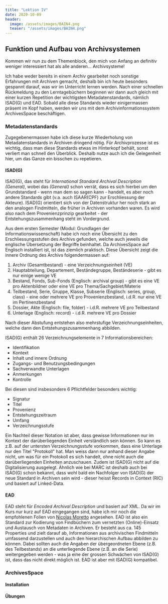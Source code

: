 ```yaml
---
title: "Lektion IV"
date: 2020-10-09
header:
  image: /assets/images/BAIN4.png
  teaser: "/assets/images/BAIN4.png"
---
```

## Funktion und Aufbau von Archivsystemen
Kommen wir nun zu dem Themenblock, den mich von Anfang an definitiv weniger interessiert hat als alle anderen... Archivsysteme! 

Ich habe weder bereits in einem Archiv gearbeitet noch sonstige Erfahrungen mit Archiven gemacht, deshalb bin ich heute besonders gespannt darauf, was wir im Unterricht lernen werden. Nach einer schnellen Rückmeldung zu den Lerntagebüchern beginnen wir dann auch gleich mit einer kurzen Repetition der wichtigsten Metadatenstandards, nämlich ISAD(G) und EAD. Sobald alle diese Standards wieder einigermassen präsent im Kopf haben, werden wir uns mit dem Archivinformationssystem ArchivesSpace beschäftigen. 

### Metadatenstandards
Zugegebenermassen habe ich diese kurze Wiederholung von Metadatenstandards in Archiven dringend nötig. Für Archivprozesse ist es wichtig, dass man diese Standards etwas im Hinterkopf behält, sonst verliert man schnell den Überblick. Deshalb nutze auch ich die Gelegenheit hier, um das Ganze ein bisschen zu repetieren. 

#### ISAD(G)
ISAD(G), das steht für *International Standard Archival Description (General)*, wobei das *(General)* schon verrät, dass es sich hierbei um den Grundstandard - wenn man dem so sagen kann - handelt, es aber noch andere Standards gibt (v.a. auch ISAAR(CPF) zur Erschliessung der Akteure). ISAD(G) orientiert sich von der Datenstruktur her noch stark an den analogen Findmitteln, die früher in Archiven vorhanden waren. Es wird also nach dem Provenienzprinzip gearbeitet - der Entstehungszusammenhang steht im Vordergrund. 

Aus dem ersten Semester (Modul: Grundlagen der Informationswissenschaft) habe ich noch eine Übersicht zu den Erschliessungsstufen des Archivs gefunden, welche auch jeweils die englische Übersetzung der Begriffe beinhaltet. Da ArchivesSpace auf Englisch installiert ist, ist das ziemlich praktisch. Diese Übersicht zeigt die innere Ordnung des Archivs folgendermassen auf: 
1. Archiv (Gesamtbestand) - eine Verzeichnungseinheit (VE)
2. Hauptabteilung, Departement, Beständegruppe, Beständeserie - gibt es nur einige wenige VE
3. Bestand, Fonds, Sub-Fonds (Englisch: archival group) - gibt es eine VE pro Aktenbildner oder eine VE pro Thema/Sachgebiet/Materie
4. Teilbestand, Serie, Gruppe, Klasse, Subserie (Englisch: series, group, class) - eine oder mehrere VE pro Provenienzbestand, i.d.R. nur eine VE im Pertinenzbestand
5. Dossier, Akte (Englisch: file, folder) - i.d.R. mehrere VE pro Teilbestand
6. Unterlage (Englisch: record) - i.d.R. mehrere VE pro Dossier

Nach dieser Abstufung entstehen also mehrstufige Verzeichnungseinheiten, welche dann den Entstehungszusammenhang abbilden. 

ISAD(G) enthält 26 Verzeichnungselemente in 7 Informationsbereichen:
* Identifikation
* Kontext
* Inhalt und innere Ordnung
* Zugangs- und Benutzungsbedingungen
* Sachverwandte Unterlagen
* Anmerkungen
* Kontrolle

Bei diesen sind insbesondere 6 Pflichtfelder besonders wichtig: 
* Signatur
* Titel
* Provenienz
* Entstehungszeitraum
* Umfang
* Verzeichnungsstufe

Ein Nachteil dieser Notation ist aber, dass gewisse Informationen nur im Kontext der darüberliegenden Einheit verständlich sein können. So kann es z.B. auf der untersten Verzeichnungsstufe vorkommen, dass eine Unterlage nur den Titel "Protokoll" hat. Man weiss dann nur anhand dieser Angabe nicht, um was für ein Protokoll es sich handelt, ohne nicht auch die darüberliegenden Einheiten anzuschauen. 
Zudem ist ISAD(G) nicht auf die Digitalisierung ausgelegt. Ähnlich wie bei MARC ist deshalb auch bei ISAD(G) schon bekannt, dass wohl bald ein Nachfolger von ISAD(G) der neue Standard in Archiven sein wird - dieser heisst Records in Context (RIC) und basiert auf Linked-Data. 

#### EAD
EAD steht für *Encoded Archival Description* und basiert auf XML. Da wir im Kurs nur kurz auf EAD eingegangen sind, habe ich mir noch die empfohlenen Folien von [Nicolas Moretto](file:///C:/Users/kulinfo/Downloads/20140414_KIMWS_EAD.pdf) angesehen. EAD ist also ein Standard zur Kodierung von Findbüchern zum vernetzten (Online)-Einsatz und Austausch von Metadaten in Archiven. Er besteht aus ca. 145 Properties und zielt darauf ab, Informationen aus archivischen Findmitteln umfassend darzustellen und auch den hierarchischen Aufbau abbilden zu können. Dabei sollten auch die Angaben der übergeordneten Ebene (z.B. des Teilbestands) an die unterliegende Ebene (z.B. an die Serie) weitergegeben werden - was ja eine der grossen Schwächen von ISAD(G) ist, dass das nicht direkt möglich ist. EAD ist aber mit ISAD(G) kompatibel.


### ArchivesSpace

#### Installation


#### Übungen


